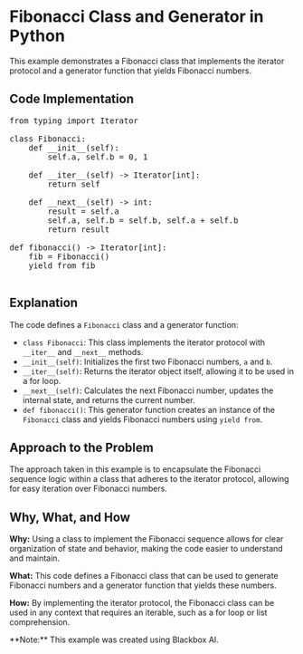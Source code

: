 # Fibonacci Class and Generator in Python

This example demonstrates a Fibonacci class that implements the iterator protocol and a generator function that yields Fibonacci numbers.

## Code Implementation

<pre>from typing import Iterator

class Fibonacci:
    def __init__(self):
        self.a, self.b = 0, 1

    def __iter__(self) -> Iterator[int]:
        return self

    def __next__(self) -> int:
        result = self.a
        self.a, self.b = self.b, self.a + self.b
        return result

def fibonacci() -> Iterator[int]:
    fib = Fibonacci()
    yield from fib
    </pre>

## Explanation

The code defines a `Fibonacci` class and a generator function:

*   `class Fibonacci`: This class implements the iterator protocol with `__iter__` and `__next__` methods.
*   `__init__(self)`: Initializes the first two Fibonacci numbers, `a` and `b`.
*   `__iter__(self)`: Returns the iterator object itself, allowing it to be used in a for loop.
*   `__next__(self)`: Calculates the next Fibonacci number, updates the internal state, and returns the current number.
*   `def fibonacci()`: This generator function creates an instance of the `Fibonacci` class and yields Fibonacci numbers using `yield from`.

## Approach to the Problem

The approach taken in this example is to encapsulate the Fibonacci sequence logic within a class that adheres to the iterator protocol, allowing for easy iteration over Fibonacci numbers.

## Why, What, and How

**Why:** Using a class to implement the Fibonacci sequence allows for clear organization of state and behavior, making the code easier to understand and maintain.

**What:** This code defines a Fibonacci class that can be used to generate Fibonacci numbers and a generator function that yields these numbers.

**How:** By implementing the iterator protocol, the Fibonacci class can be used in any context that requires an iterable, such as a for loop or list comprehension.

<div class="note">**Note:** This example was created using Blackbox AI.</div>